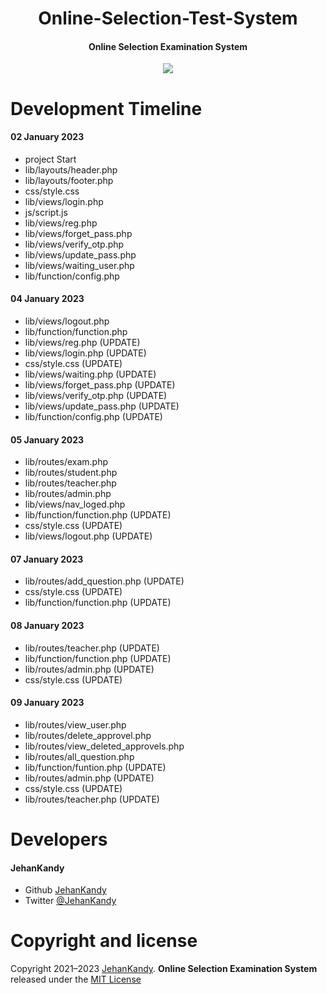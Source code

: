 <h1 align="center">Online-Selection-Test-System</h1>
<h4 align="center">Online Selection Examination System</h4>

<p align="center"><img src="https://wakatime.com/badge/user/0ac30051-5698-4ae9-851e-7d4853d4aba7/project/290a29cf-e0e1-4228-a5fa-b8e0a7879b20.svg"></p>




# Development Timeline

  <h4> 02 January 2023</h4>
  
  - project Start
  - lib/layouts/header.php
  - lib/layouts/footer.php
  - css/style.css
  - lib/views/login.php
  - js/script.js
  - lib/views/reg.php
  - lib/views/forget_pass.php
  - lib/views/verify_otp.php
  - lib/views/update_pass.php
  - lib/views/waiting_user.php
  - lib/function/config.php


   <h4> 04 January 2023</h4>
    
   - lib/views/logout.php
   - lib/function/function.php
   - lib/views/reg.php (UPDATE)
   - lib/views/login.php (UPDATE)
   - css/style.css (UPDATE)
   - lib/views/waiting.php (UPDATE)
   - lib/views/forget_pass.php (UPDATE)
   - lib/views/verify_otp.php (UPDATE)
   - lib/views/update_pass.php (UPDATE)
   - lib/function/config.php (UPDATE)
   
   <h4> 05 January 2023</h4>
   
   - lib/routes/exam.php
   - lib/routes/student.php
   - lib/routes/teacher.php
   - lib/routes/admin.php
   - lib/views/nav_loged.php
   - lib/function/function.php (UPDATE)
   - css/style.css (UPDATE)
   - lib/views/logout.php (UPDATE)
   
   <h4> 07 January 2023</h4>
  
   - lib/routes/add_question.php (UPDATE)
   - css/style.css (UPDATE)
   - lib/function/function.php (UPDATE)


   <h4> 08 January 2023</h4>
  
   - lib/routes/teacher.php (UPDATE)
   - lib/function/function.php (UPDATE)
   - lib/routes/admin.php (UPDATE)
   - css/style.css (UPDATE)

   <h4> 09 January 2023</h4>
  
   - lib/routes/view_user.php
   - lib/routes/delete_approvel.php
   - lib/routes/view_deleted_approvels.php
   - lib/routes/all_question.php
   - lib/function/funtion.php (UPDATE)
   - lib/routes/admin.php (UPDATE)
   - css/style.css (UPDATE)
   - lib/routes/teacher.php (UPDATE)


   
<h1>Developers</h1>
  <h4>JehanKandy</h4>

  - Github [JehanKandy](https://github.com/JehanKandy)
  - Twitter [@JehanKandy](https://twitter.com/jehankandy)
  
<h1>Copyright and license</h1>


Copyright 2021–2023 [JehanKandy](https://github.com/JehanKandy). <b>Online Selection Examination System</b> released under the [MIT License](https://github.com/JehanKandy/Online-Selection-Test-System/blob/main/LICENSE)


